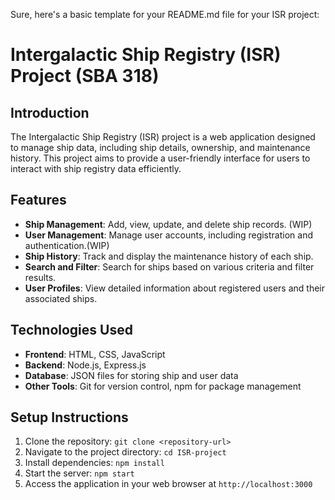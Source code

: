 Sure, here's a basic template for your README.md file for your ISR project:

# Intergalactic Ship Registry (ISR) Project (SBA 318)

## Introduction
The Intergalactic Ship Registry (ISR) project is a web application designed to manage ship data, including ship details, ownership, and maintenance history. This project aims to provide a user-friendly interface for users to interact with ship registry data efficiently.

## Features
- **Ship Management**: Add, view, update, and delete ship records. (WIP)
- **User Management**: Manage user accounts, including registration and authentication.(WIP)
- **Ship History**: Track and display the maintenance history of each ship.
- **Search and Filter**: Search for ships based on various criteria and filter results.
- **User Profiles**: View detailed information about registered users and their associated ships.

## Technologies Used
- **Frontend**: HTML, CSS, JavaScript
- **Backend**: Node.js, Express.js
- **Database**: JSON files for storing ship and user data
- **Other Tools**: Git for version control, npm for package management

## Setup Instructions
1. Clone the repository: `git clone <repository-url>`
2. Navigate to the project directory: `cd ISR-project`
3. Install dependencies: `npm install`
4. Start the server: `npm start`
5. Access the application in your web browser at `http://localhost:3000`

